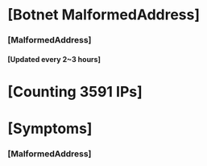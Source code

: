 # [Botnet MalformedAddress]
### [MalformedAddress]
#### [Updated every 2~3 hours]

# [Counting 3591 IPs]

# [Symptoms] 
###   [MalformedAddress]
